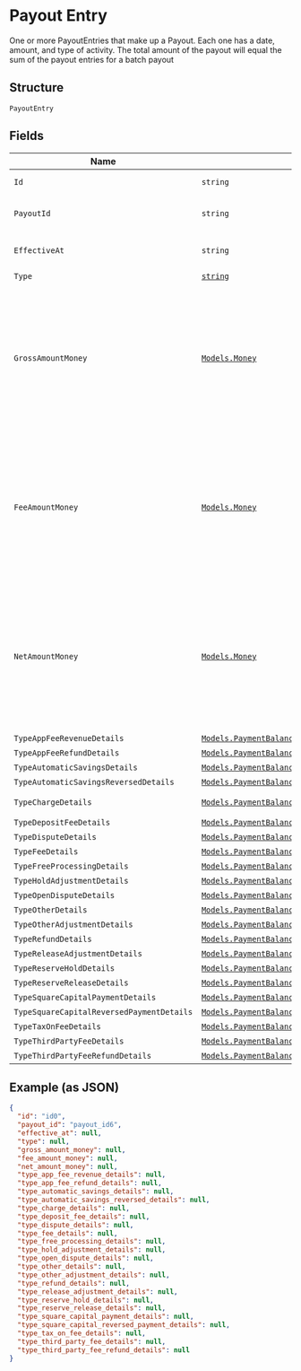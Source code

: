 
# Payout Entry

One or more PayoutEntries that make up a Payout. Each one has a date, amount, and type of activity.
The total amount of the payout will equal the sum of the payout entries for a batch payout

## Structure

`PayoutEntry`

## Fields

| Name | Type | Tags | Description |
|  --- | --- | --- | --- |
| `Id` | `string` | Required | A unique ID for the payout entry.<br>**Constraints**: *Minimum Length*: `1` |
| `PayoutId` | `string` | Required | The ID of the payout entries’ associated payout.<br>**Constraints**: *Minimum Length*: `1` |
| `EffectiveAt` | `string` | Optional | The timestamp of when the payout entry affected the balance, in RFC 3339 format. |
| `Type` | [`string`](../../doc/models/activity-type.md) | Optional | - |
| `GrossAmountMoney` | [`Models.Money`](../../doc/models/money.md) | Optional | Represents an amount of money. `Money` fields can be signed or unsigned.<br>Fields that do not explicitly define whether they are signed or unsigned are<br>considered unsigned and can only hold positive amounts. For signed fields, the<br>sign of the value indicates the purpose of the money transfer. See<br>[Working with Monetary Amounts](https://developer.squareup.com/docs/build-basics/working-with-monetary-amounts)<br>for more information. |
| `FeeAmountMoney` | [`Models.Money`](../../doc/models/money.md) | Optional | Represents an amount of money. `Money` fields can be signed or unsigned.<br>Fields that do not explicitly define whether they are signed or unsigned are<br>considered unsigned and can only hold positive amounts. For signed fields, the<br>sign of the value indicates the purpose of the money transfer. See<br>[Working with Monetary Amounts](https://developer.squareup.com/docs/build-basics/working-with-monetary-amounts)<br>for more information. |
| `NetAmountMoney` | [`Models.Money`](../../doc/models/money.md) | Optional | Represents an amount of money. `Money` fields can be signed or unsigned.<br>Fields that do not explicitly define whether they are signed or unsigned are<br>considered unsigned and can only hold positive amounts. For signed fields, the<br>sign of the value indicates the purpose of the money transfer. See<br>[Working with Monetary Amounts](https://developer.squareup.com/docs/build-basics/working-with-monetary-amounts)<br>for more information. |
| `TypeAppFeeRevenueDetails` | [`Models.PaymentBalanceActivityAppFeeRevenueDetail`](../../doc/models/payment-balance-activity-app-fee-revenue-detail.md) | Optional | - |
| `TypeAppFeeRefundDetails` | [`Models.PaymentBalanceActivityAppFeeRefundDetail`](../../doc/models/payment-balance-activity-app-fee-refund-detail.md) | Optional | - |
| `TypeAutomaticSavingsDetails` | [`Models.PaymentBalanceActivityAutomaticSavingsDetail`](../../doc/models/payment-balance-activity-automatic-savings-detail.md) | Optional | - |
| `TypeAutomaticSavingsReversedDetails` | [`Models.PaymentBalanceActivityAutomaticSavingsReversedDetail`](../../doc/models/payment-balance-activity-automatic-savings-reversed-detail.md) | Optional | - |
| `TypeChargeDetails` | [`Models.PaymentBalanceActivityChargeDetail`](../../doc/models/payment-balance-activity-charge-detail.md) | Optional | DESCRIPTION OF PaymentBalanceActivityChargeDetail |
| `TypeDepositFeeDetails` | [`Models.PaymentBalanceActivityDepositFeeDetail`](../../doc/models/payment-balance-activity-deposit-fee-detail.md) | Optional | - |
| `TypeDisputeDetails` | [`Models.PaymentBalanceActivityDisputeDetail`](../../doc/models/payment-balance-activity-dispute-detail.md) | Optional | - |
| `TypeFeeDetails` | [`Models.PaymentBalanceActivityFeeDetail`](../../doc/models/payment-balance-activity-fee-detail.md) | Optional | - |
| `TypeFreeProcessingDetails` | [`Models.PaymentBalanceActivityFreeProcessingDetail`](../../doc/models/payment-balance-activity-free-processing-detail.md) | Optional | - |
| `TypeHoldAdjustmentDetails` | [`Models.PaymentBalanceActivityHoldAdjustmentDetail`](../../doc/models/payment-balance-activity-hold-adjustment-detail.md) | Optional | - |
| `TypeOpenDisputeDetails` | [`Models.PaymentBalanceActivityOpenDisputeDetail`](../../doc/models/payment-balance-activity-open-dispute-detail.md) | Optional | - |
| `TypeOtherDetails` | [`Models.PaymentBalanceActivityOtherDetail`](../../doc/models/payment-balance-activity-other-detail.md) | Optional | - |
| `TypeOtherAdjustmentDetails` | [`Models.PaymentBalanceActivityOtherAdjustmentDetail`](../../doc/models/payment-balance-activity-other-adjustment-detail.md) | Optional | - |
| `TypeRefundDetails` | [`Models.PaymentBalanceActivityRefundDetail`](../../doc/models/payment-balance-activity-refund-detail.md) | Optional | - |
| `TypeReleaseAdjustmentDetails` | [`Models.PaymentBalanceActivityReleaseAdjustmentDetail`](../../doc/models/payment-balance-activity-release-adjustment-detail.md) | Optional | - |
| `TypeReserveHoldDetails` | [`Models.PaymentBalanceActivityReserveHoldDetail`](../../doc/models/payment-balance-activity-reserve-hold-detail.md) | Optional | - |
| `TypeReserveReleaseDetails` | [`Models.PaymentBalanceActivityReserveReleaseDetail`](../../doc/models/payment-balance-activity-reserve-release-detail.md) | Optional | - |
| `TypeSquareCapitalPaymentDetails` | [`Models.PaymentBalanceActivitySquareCapitalPaymentDetail`](../../doc/models/payment-balance-activity-square-capital-payment-detail.md) | Optional | - |
| `TypeSquareCapitalReversedPaymentDetails` | [`Models.PaymentBalanceActivitySquareCapitalReversedPaymentDetail`](../../doc/models/payment-balance-activity-square-capital-reversed-payment-detail.md) | Optional | - |
| `TypeTaxOnFeeDetails` | [`Models.PaymentBalanceActivityTaxOnFeeDetail`](../../doc/models/payment-balance-activity-tax-on-fee-detail.md) | Optional | - |
| `TypeThirdPartyFeeDetails` | [`Models.PaymentBalanceActivityThirdPartyFeeDetail`](../../doc/models/payment-balance-activity-third-party-fee-detail.md) | Optional | - |
| `TypeThirdPartyFeeRefundDetails` | [`Models.PaymentBalanceActivityThirdPartyFeeRefundDetail`](../../doc/models/payment-balance-activity-third-party-fee-refund-detail.md) | Optional | - |

## Example (as JSON)

```json
{
  "id": "id0",
  "payout_id": "payout_id6",
  "effective_at": null,
  "type": null,
  "gross_amount_money": null,
  "fee_amount_money": null,
  "net_amount_money": null,
  "type_app_fee_revenue_details": null,
  "type_app_fee_refund_details": null,
  "type_automatic_savings_details": null,
  "type_automatic_savings_reversed_details": null,
  "type_charge_details": null,
  "type_deposit_fee_details": null,
  "type_dispute_details": null,
  "type_fee_details": null,
  "type_free_processing_details": null,
  "type_hold_adjustment_details": null,
  "type_open_dispute_details": null,
  "type_other_details": null,
  "type_other_adjustment_details": null,
  "type_refund_details": null,
  "type_release_adjustment_details": null,
  "type_reserve_hold_details": null,
  "type_reserve_release_details": null,
  "type_square_capital_payment_details": null,
  "type_square_capital_reversed_payment_details": null,
  "type_tax_on_fee_details": null,
  "type_third_party_fee_details": null,
  "type_third_party_fee_refund_details": null
}
```

